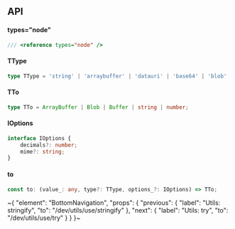

## API

#### types="node"

```ts
/// <reference types="node" />
```

#### TType

```ts
type TType = 'string' | 'arraybuffer' | 'datauri' | 'base64' | 'blob' | 'buffer' | 'byte-size' | 'size' | 'size-format';
```

#### TTo

```ts
type TTo = ArrayBuffer | Blob | Buffer | string | number;
```

#### IOptions

```ts
interface IOptions {
    decimals?: number;
    mime?: string;
}
```

#### to

```ts
const to: (value_: any, type?: TType, options_?: IOptions) => TTo;
```


~{
  "element": "BottomNavigation",
  "props": {
    "previous": {
      "label": "Utils: stringify",
      "to": "/dev/utils/use/stringify"
    },
    "next": {
      "label": "Utils: try",
      "to": "/dev/utils/use/try"
    }
  }
}~